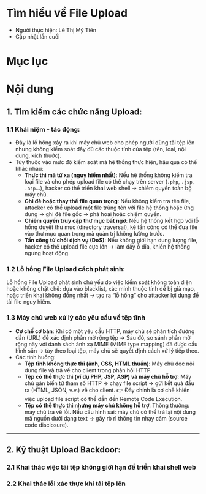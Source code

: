 # Tìm hiểu về File Upload
- Người thực hiện: Lê Thị Mỹ Tiên
- Cập nhật lần cuối
# Mục lục
# Nội dung
## 1. Tìm kiếm các chức năng Upload:
### 1.1 Khái niệm - tác động:
- Đây là lỗ hổng xảy ra khi máy chủ web cho phép người dùng tải tệp lên nhưng không kiểm soát đầy đủ các thuộc tính của tệp (tên, loại, nội dung, kích thước).
- Tùy thuộc vào mức độ kiểm soát mà hệ thống thực hiện, hậu quả có thể khác nhau:
  + **Thực thi mã từ xa (nguy hiểm nhất)**: Nếu hệ thống không kiểm tra loại file và cho phép upload file có thể chạy trên server (`.php`, `.jsp`, `.asp`…), hacker có thể triển khai web shell → chiếm quyền toàn bộ máy chủ.
  + **Ghi đè hoặc thay thế file quan trọng**: Nếu không kiểm tra tên file, attacker có thể upload một file trùng tên với file hệ thống hoặc ứng dụng → ghi đè file gốc → phá hoại hoặc chiếm quyền.
  + **Chiếm quyền truy cập thư mục bất ngờ**: Nếu hệ thống kết hợp với lỗ hổng duyệt thư mục (directory traversal), kẻ tấn công có thể đưa file vào thư mục quan trọng mà quản trị không lường trước.
  + **Tấn công từ chối dịch vụ (DoS)**: Nếu không giới hạn dung lượng file, hacker có thể upload file cực lớn → làm đầy ổ đĩa, khiến hệ thống ngưng hoạt động.
### 1.2 Lỗ hổng File Upload cách phát sinh:
Lỗ hổng File Upload phát sinh chủ yếu do việc kiểm soát không toàn diện hoặc không chặt chẽ: dựa vào blacklist, xác minh thuộc tính dễ bị giả mạo, hoặc triển khai không đồng nhất → tạo ra “lỗ hổng” cho attacker lợi dụng để tải file nguy hiểm.
### 1.3 Máy chủ web xử lý các yêu cầu về tệp tĩnh
- **Cơ chế cơ bản**:
Khi có một yêu cầu HTTP, máy chủ sẽ phân tích đường dẫn (URL) để xác định phần mở rộng tệp → Sau đó, so sánh phần mở rộng này với danh sách ánh xạ MIME (MIME type mapping) đã được cấu hình sẵn → tùy theo loại tệp, máy chủ sẽ quyết định cách xử lý tiếp theo.
- Các tình huống:
  + **Tệp tĩnh không thực thi (ảnh, CSS, HTML thuần)**: Máy chủ đọc nội dung file và trả về cho client trong phản hồi HTTP.
  + **Tệp có thể thực thi (ví dụ PHP, JSP, ASP) và máy chủ hỗ trợ**: Máy chủ gán biến từ tham số HTTP → chạy file script → gửi kết quả đầu ra (HTML, JSON, v.v.) về cho client. 👉 Đây chính là cơ chế khiến việc upload file script có thể dẫn đến Remote Code Execution.
  + **Tệp có thể thực thi nhưng máy chủ không hỗ trợ**: Thông thường: máy chủ trả về lỗi. Nếu cấu hình sai: máy chủ có thể trả lại nội dung mã nguồn dưới dạng text → gây rò rỉ thông tin nhạy cảm (source code disclosure).

----

## 2. Kỹ thuật Upload Backdoor:
### 2.1 Khai thác việc tải tệp không giới hạn để triển khai shell web

### 2.2 Khai thác lỗi xác thực khi tải tệp lên
